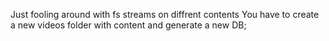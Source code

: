 Just fooling around with fs streams on diffrent contents
You have to create a new videos folder with content and generate a new DB;